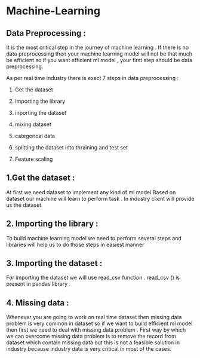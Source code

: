 # Machine-Learning

## Data Preprocessing :
It is the most critical step in the journey of machine learning . 
If there is no data preprocessing then your machine learning model will not be that much be efficient so if you want efficient ml model , your first step should be data preprocessing.

As per real time industry there is exact 7 steps in data preprocessing :

1. Get the dataset

2. Importing the library

3. inporting the dataset

4. mixing dataset

5. categorical data 

6. splitting the dataset into thraining and test set

7. Feature scaling

## 1.Get the dataset : 
At first we need dataset to implement any kind of ml model
Based on dataset our machine will learn to perform task .
In industry client will provide us the dataset

## 2. Importing the library : 
To build machine learning model we need to perform several steps and libraries will help us to do those steps in easiest manner 

## 3. Importing the dataset : 
For importing the dataset we will use read_csv function . 
read_csv () is present in pandas library .

## 4. Missing data :
Whenever you are going to work on real time dataset then missing data problem is very common in dataset so if we want to build efficient ml model then first we need to deal with missing data problem .
First way by which we can overcome missing data problem is to remove the record from dataset which contain missing data but this is not a feasible solution in industry because industry data is very critical in most of the cases.
